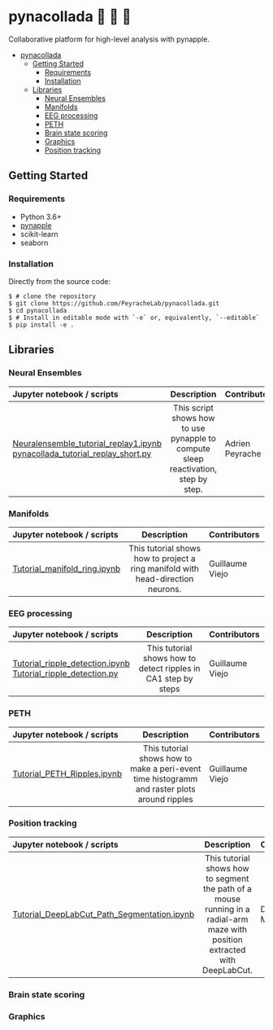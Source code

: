 # pynacollada 🍍 🥥 🍹
Collaborative platform for high-level analysis with pynapple. 


- [pynacollada](#pynacollada)
  * [Getting Started](#getting-started)
    + [Requirements](#requirements)
    + [Installation](#installation)
  * [Libraries](#libraries)
    + [Neural Ensembles](#neural-ensembles)
    + [Manifolds](#manifolds)
    + [EEG processing](#eeg-processing)
    + [PETH](#peth)
    + [Brain state scoring](#brain-state-scoring)
    + [Graphics](#graphics)
    + [Position tracking](#position-tracking)



## Getting Started


### Requirements

-   Python 3.6+
-   [pynapple](https://github.com/PeyracheLab/pynapple)
-   scikit-learn
-   seaborn

### Installation

<!-- pynacco can be installed with pip:

``` {.sourceCode .shell}
$ pip install pynapple==0.2.0a1
```
 -->
Directly from the source code:

``` {.sourceCode .shell}
$ # clone the repository
$ git clone https://github.com/PeyracheLab/pynacollada.git
$ cd pynacollada
$ # Install in editable mode with `-e` or, equivalently, `--editable`
$ pip install -e .
```

## Libraries
### Neural Ensembles

| Jupyter notebook / scripts | Description | Contributors
| :---                       |    :----:   |          :---
| [Neuralensemble_tutorial_replay1.ipynb](pynacollada/neural_ensemble/Neuralensemble_tutorial_replay1.ipynb)  <br/> [pynacollada_tutorial_replay_short.py](pynacollada/neural_ensemble/pynacollada_tutorial_replay_short.py) | This script shows how to use pynapple to compute sleep reactivation, step by step. | Adrien Peyrache

### Manifolds

| Jupyter notebook / scripts | Description | Contributors
| :---                       |    :----:   |          :---
| [Tutorial_manifold_ring.ipynb](pynacollada/neural_manifold/Tutorial_manifold_ring.ipynb) | This tutorial shows how to project a ring manifold with head-direction neurons. | Guillaume Viejo

### EEG processing

| Jupyter notebook / scripts | Description | Contributors
| :---                       |    :----:   |          :---
| [Tutorial_ripple_detection.ipynb](pynacollada/eeg_processing/Tutorial_ripple_detection.ipynb) <br/> [Tutorial_ripple_detection.py](pynacollada/eeg_processing/Tutorial_ripple_detection.ipynb) | This tutorial shows how to detect ripples in CA1 step by steps | Guillaume Viejo

### PETH

| Jupyter notebook / scripts | Description | Contributors
| :---                       |    :----:   |          :---
| [Tutorial_PETH_Ripples.ipynb](pynacollada/PETH/Tutorial_PETH_Ripples.ipynb) | This tutorial shows how to make a peri-event time histogramm and raster plots around ripples | Guillaume Viejo

### Position tracking

| Jupyter notebook / scripts | Description | Contributors
| :---                       |    :----:   |          :---
| [Tutorial_DeepLabCut_Path_Segmentation.ipynb](pynacollada/position_tracking/DLC_process_position.ipynb) | This tutorial shows how to segment the path of a mouse running in a radial-arm maze with position extracted with DeepLabCut. | Dhruv Mehrotra

### Brain state scoring

### Graphics



